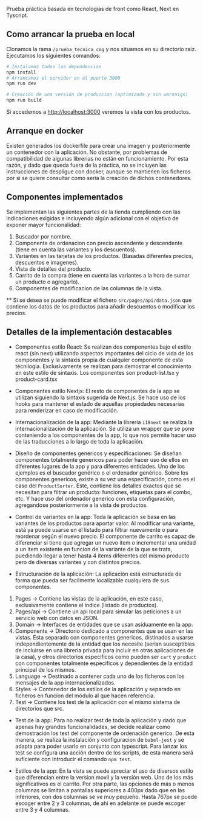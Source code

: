 Prueba práctica basada en tecnologías de front como React, Next en Tyscript.

## Como arrancar la prueba en local
Clonamos la rama `/prueba_tecnica_cog` y nos situamos en su directorio raiz. Ejecutamos los siguientes comandos:
```bash
# Instalamos todas las dependencias
npm install
# Arrancamos el servidor en el puerto 3000
npm run dev
```

```bash
# Creación de una versión de produccion (optimizada y sin warnnigs)
npm run build
```

Si accedemos a [http://localhost:3000](http://localhost:3000) veremos la vista con los productos.

## Arranque en docker
Existen generados los dockerfile para crear una imagen y posteriormente un contenedor con la aplicación. No obstante, por problemas de compatibilidad de algunas librerias no están en funcionamiento. Por esta razón, y dado que queda fuera de la práctica, no se incluyen las instrucciones de despligue con docker, aunque se mantienen los ficheros por si se quiere consultar como sería la creación de dichos contenedores.


## Componentes implementados
Se implementan las siguientes partes de la tienda cumpliendo con las indicaciones exigidas e incluyendo algún adicional con el objetivo de 
exponer mayor funcionalidad:

1. Buscador por nombre.
2. Componente de ordenacion con precio ascendente y descendente (tiene en cuenta las variantes y los descuentos).
3. Variantes en las tarjetas de los productos. (Basadas diferentes precios, descuentos e imagenes).
4. Vista de detalles del producto.
5. Carrito de la compra (tiene en cuenta las variantes a la hora de sumar un producto o agregarlo).
6. Componentes de modificacion de las columnas de la vista.

** Si se desea se puede modificar el fichero `src/pages/api/data.json` que contiene los datos de los productos para añadir descuentos o modificar los precios.


## Detalles de la implementación destacables
- Componentes estilo React:
Se realizan dos componentes bajo el estilo react (sin next) utilizando aspectos importantes del ciclo de vida de los componentes y la sintaxis 
propia de cualquier componente de esta técnilogia. Exclusivamente se realizan para demostrar el conocimiento en este estilo de sintaxis. Los 
componentes son product-list.tsx y product-card.tsx

- Componentes estilo Nextjs:
El resto de componentes de la app se utilizan siguiendo la sintaxis sugerida de Next.js. Se hace uso de los hooks para mantener el estado de 
aquellas propiedades necesarias para renderizar en caso de modificación.

- Internacionalización de la app:
Mediante la librería `i18next` se realiza la internacionalización de la aplicación. Se utiliza un wrapper que se pone conteniendo a los componentes 
de la app, lo que nos permite hacer uso de las traducciones a lo largo de toda la aplicación.

- Diseño de componentes genericos y especificaciones:
Se diseñan componentes totalmente genericos para poder hacer uso de ellos en diferentes lugares de la app y para diferentes entidades. Uno de los 
ejemplos es el buscador genérico o el ordenador genérico. Sobre los componentes genericos, existe a su vez una especificación, como es el caso del 
`ProductSorter`. Este, contiene los detalles exactos que se necesitan para filtrar un producto: funciones, etiquetas para el combo, etc. Y hace uso 
del ordenador generico con esta configuración, agregandose posteriormente a la vista de productos.

- Control de variantes en la app:
Toda la aplicación se basa en las variantes de los productos para aportar valor. Al modificar una variante, está ya puede usarse en el listado para 
filtrar nuevamente o para reordenar según el nuevo precio. El componente de carrito es capaz de diferenciar si tiene que agregar un nuevo item o 
incrementar una unidad a un item existente en funcion de la variante de la que se trata, puediendo llegar a tener hasta 4 items diferentes del mismo producto pero de diversas variantes y con distintos precios.

- Estructuración de la aplicación:
La aplicación está estructurada de forma que pueda ser facilmente localizable cualquiera de sus componentes.
1. Pages -> Contiene las vistas de la aplicación, en este caso, exclusivamente contiene el indice (listado de productos).
2. Pages/api -> Contiene un api local para simular las peticiones a un servicio web con datos en JSON.
3. Domain -> Interfaces de entidades que se usan asiduamente en la app.
4. Components -> Directorio dedicado a componentes que se usan en las vistas. Esta separado con componentes genericos, distinados a usarse independientemente de la entidad que los necesite (serian susceptibles de incluirse en una libreria privada para incluir en otras aplicaciones de la casa), y otros directorios especificos como pueden ser `cart` y `product` con componentes totalmente especificos y dependientes de la entidad principal de los mismos.
5. Language -> Destinado a contener cada uno de los ficheros con los mensajes de la app internacionalizados.
6. Styles -> Contenedor de los estilos de la aplicación y separado en ficheros en funcion del módulo al que hacen referencia.
7. Test -> Contiene los test de la aplicación con el mismo sistema de directorios que src.

- Test de la app:
Para no realizar test de toda la aplicación y dado que apenas hay grandes funcionalidades, se decide realizar como demostración los test del componente
de ordenación generico. De esta manera, se realiza la instalación y configuracion de `babel-jest` y se adapta para poder usarlo en conjunto con 
typescript. Para lanzar los test se configura una acción dentro de los scripts, de esta manera será suficiente con introducir el comando `npm test`.

- Estilos de la app:
En la vista se puede apreciar el uso de diversos estilo que diferencian entre la version movil y la versión web. Uno de los más significativos es el carrito. Por otra parte, las opciones de más o menos columnas se limitan a pantallas superiores a 400px dado que en las inferiores, con dos columnas se ve muy pequeño. Hasta 767px se puede escoger entre 2 y 3 columnas, de ahi en adelante se puede escoger entre 3 y 4 columnas.